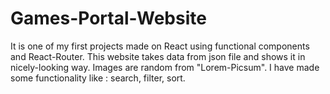 # Games-Portal-Website

It is one of my first projects made on React using functional components and React-Router. This website takes data from json file and shows it in nicely-looking way. Images are random from "Lorem-Picsum".
I have made some functionality like : search, filter, sort. 
